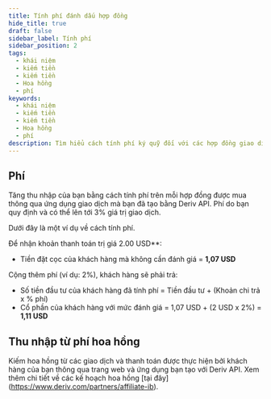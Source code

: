 ```yaml
---
title: Tính phí đánh dấu hợp đồng
hide_title: true
draft: false
sidebar_label: Tính phí
sidebar_position: 2
tags:
  - khái niệm
  - kiếm tiền
  - kiếm tiền
  - Hoa hồng
  - phí
keywords:
  - khái niệm
  - kiếm tiền
  - kiếm tiền
  - Hoa hồng
  - phí
description: Tìm hiểu cách tính phí ký quỹ đối với các hợp đồng giao dịch đã mua thông qua ứng dụng giao dịch của bạn.
---
```


## Phí

Tăng thu nhập của bạn bằng cách tính phí trên mỗi hợp đồng được mua thông qua ứng dụng giao dịch mà bạn đã tạo bằng Deriv API. Phí do bạn quy định và có thể lên tới 3% giá trị giao dịch.

Dưới đây là một ví dụ về cách tính phí.

Để nhận khoản thanh toán trị giá 2.00 USD\*\*:

- Tiền đặt cọc của khách hàng mà không cần đánh giá = **1,07 USD**

Cộng thêm phí (ví dụ: 2%), khách hàng sẽ phải trả:

- Số tiền đầu tư của khách hàng đã tính phí = Tiền đầu tư + (Khoản chi trả x % phí)
- Cổ phần của khách hàng với mức đánh giá = 1,07 USD + (2 USD x 2%) = **1,11 USD**

## Thu nhập từ phí hoa hồng

Kiếm hoa hồng từ các giao dịch và thanh toán được thực hiện bởi khách hàng của bạn thông qua trang web và ứng dụng bạn tạo với Deriv API. Xem thêm chi tiết về các kế hoạch hoa hồng [tại đây] (https://www.deriv.com/partners/affiliate-ib).
